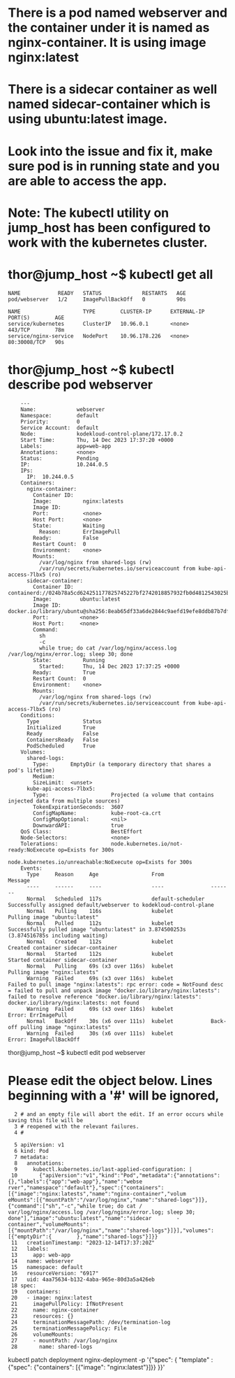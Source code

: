 # There is a pod named webserver and the container under it is named as nginx-container. It is using image nginx:latest

# There is a sidecar container as well named sidecar-container which is using ubuntu:latest image.

# Look into the issue and fix it, make sure pod is in running state and you are able to access the app.

# Note: The kubectl utility on jump_host has been configured to work with the kubernetes cluster.

# thor@jump_host ~$ kubectl get all
    NAME            READY   STATUS             RESTARTS   AGE
    pod/webserver   1/2     ImagePullBackOff   0          90s

    NAME                    TYPE        CLUSTER-IP      EXTERNAL-IP   PORT(S)        AGE
    service/kubernetes      ClusterIP   10.96.0.1       <none>        443/TCP        78m
    service/nginx-service   NodePort    10.96.178.226   <none>        80:30008/TCP   90s
# thor@jump_host ~$ kubectl describe pod webserver 

        ---
        Name:             webserver
        Namespace:        default
        Priority:         0
        Service Account:  default
        Node:             kodekloud-control-plane/172.17.0.2
        Start Time:       Thu, 14 Dec 2023 17:37:20 +0000
        Labels:           app=web-app
        Annotations:      <none>
        Status:           Pending
        IP:               10.244.0.5
        IPs:
          IP:  10.244.0.5
        Containers:
          nginx-container:
            Container ID:   
            Image:          nginx:latests
            Image ID:       
            Port:           <none>
            Host Port:      <none>
            State:          Waiting
              Reason:       ErrImagePull
            Ready:          False
            Restart Count:  0
            Environment:    <none>
            Mounts:
              /var/log/nginx from shared-logs (rw)
              /var/run/secrets/kubernetes.io/serviceaccount from kube-api-access-7lbx5 (ro)
          sidecar-container:
            Container ID:  containerd://024b78a5cd624251177825745227bf2742018857932fb0d4812543025b383341
            Image:         ubuntu:latest
            Image ID:      docker.io/library/ubuntu@sha256:8eab65df33a6de2844c9aefd19efe8ddb87b7df5e9185a4ab73af936225685bb
            Port:          <none>
            Host Port:     <none>
            Command:
              sh
              -c
              while true; do cat /var/log/nginx/access.log /var/log/nginx/error.log; sleep 30; done
            State:          Running
              Started:      Thu, 14 Dec 2023 17:37:25 +0000
            Ready:          True
            Restart Count:  0
            Environment:    <none>
            Mounts:
              /var/log/nginx from shared-logs (rw)
              /var/run/secrets/kubernetes.io/serviceaccount from kube-api-access-7lbx5 (ro)
        Conditions:
          Type              Status
          Initialized       True 
          Ready             False 
          ContainersReady   False 
          PodScheduled      True 
        Volumes:
          shared-logs:
            Type:       EmptyDir (a temporary directory that shares a pod's lifetime)
            Medium:     
            SizeLimit:  <unset>
          kube-api-access-7lbx5:
            Type:                    Projected (a volume that contains injected data from multiple sources)
            TokenExpirationSeconds:  3607
            ConfigMapName:           kube-root-ca.crt
            ConfigMapOptional:       <nil>
            DownwardAPI:             true
        QoS Class:                   BestEffort
        Node-Selectors:              <none>
        Tolerations:                 node.kubernetes.io/not-ready:NoExecute op=Exists for 300s
                                    node.kubernetes.io/unreachable:NoExecute op=Exists for 300s
        Events:
          Type     Reason     Age                 From               Message
          ----     ------     ----                ----               -------
          Normal   Scheduled  117s                default-scheduler  Successfully assigned default/webserver to kodekloud-control-plane
          Normal   Pulling    116s                kubelet            Pulling image "ubuntu:latest"
          Normal   Pulled     112s                kubelet            Successfully pulled image "ubuntu:latest" in 3.874500253s (3.874516785s including waiting)
          Normal   Created    112s                kubelet            Created container sidecar-container
          Normal   Started    112s                kubelet            Started container sidecar-container
          Normal   Pulling    69s (x3 over 116s)  kubelet            Pulling image "nginx:latests"
          Warning  Failed     69s (x3 over 116s)  kubelet            Failed to pull image "nginx:latests": rpc error: code = NotFound desc = failed to pull and unpack image "docker.io/library/nginx:latests": failed to resolve reference "docker.io/library/nginx:latests": docker.io/library/nginx:latests: not found
          Warning  Failed     69s (x3 over 116s)  kubelet            Error: ErrImagePull
          Normal   BackOff    30s (x6 over 111s)  kubelet            Back-off pulling image "nginx:latests"
          Warning  Failed     30s (x6 over 111s)  kubelet            Error: ImagePullBackOff
thor@jump_host ~$ kubectl edit pod webserver 


# Please edit the object below. Lines beginning with a '#' will be ignored,
      2 # and an empty file will abort the edit. If an error occurs while saving this file will be
      3 # reopened with the relevant failures.
      4 #

      5 apiVersion: v1
      6 kind: Pod
      7 metadata:
      8   annotations:
      9     kubectl.kubernetes.io/last-applied-configuration: |
     10       {"apiVersion":"v1","kind":"Pod","metadata":{"annotations":{},"labels":{"app":"web-app"},"name":"webse        rver","namespace":"default"},"spec":{"containers":[{"image":"nginx:latests","name":"nginx-container","volum        eMounts":[{"mountPath":"/var/log/nginx","name":"shared-logs"}]},{"command":["sh","-c","while true; do cat /        var/log/nginx/access.log /var/log/nginx/error.log; sleep 30; done"],"image":"ubuntu:latest","name":"sidecar        -container","volumeMounts":[{"mountPath":"/var/log/nginx","name":"shared-logs"}]}],"volumes":[{"emptyDir":{        },"name":"shared-logs"}]}}
     11   creationTimestamp: "2023-12-14T17:37:20Z"
     12   labels:
     13     app: web-app
     14   name: webserver
     15   namespace: default
     16   resourceVersion: "6917"
     17   uid: 4aa75634-b132-4aba-965e-80d3a5a426eb
     18 spec:
     19   containers:
     20   - image: nginx:latest
     21     imagePullPolicy: IfNotPresent
     22     name: nginx-container
     23     resources: {}
     24     terminationMessagePath: /dev/termination-log
     25     terminationMessagePolicy: File
     26     volumeMounts:
     27     - mountPath: /var/log/nginx
     28       name: shared-logs


kubectl patch deployment nginx-deployment -p '{"spec": { "template" : {"spec": {"containers": [{"image": "nginx:latest"}]}} }}'
